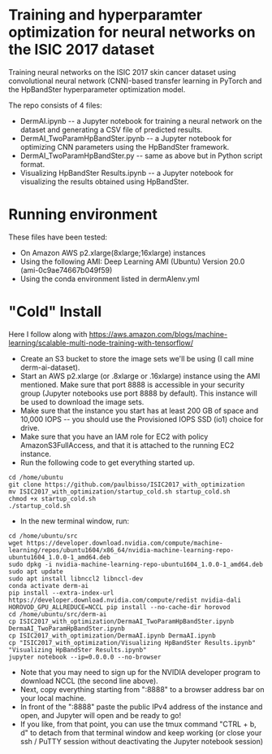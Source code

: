 # Training and hyperparamter optimization for neural networks on the ISIC 2017 dataset

Training neural networks on the ISIC 2017 skin cancer dataset using convolutional neural network (CNN)-based transfer learning in PyTorch and the HpBandSter hyperparameter optimization model. 

The repo consists of 4 files:
- DermAI.ipynb -- a Jupyter notebook for training a neural network on the dataset and generating a CSV file of predicted results.
- DermAI_TwoParamHpBandSter.ipynb -- a Jupyter notebook for optimizing CNN parameters using the HpBandSter framework.
- DermAI_TwoParamHpBandSter.py -- same as above but in Python script format.
- Visualizing HpBandSter Results.ipynb -- a Jupyter notebook for visualizing the results obtained using HpBandSter.

# Running environment
These files have been tested:
 - On Amazon AWS p2.xlarge(8xlarge;16xlarge) instances
 - Using the following AMI: Deep Learning AMI (Ubuntu) Version 20.0 (ami-0c9ae74667b049f59)
 - Using the conda environment listed in dermAIenv.yml
 
 # "Cold" Install
 Here I follow along with https://aws.amazon.com/blogs/machine-learning/scalable-multi-node-training-with-tensorflow/
 - Create an S3 bucket to store the image sets we'll be using (I call mine derm-ai-dataset). 
 - Start an AWS p2.xlarge (or .8xlarge or .16xlarge) instance using the AMI mentioned. Make sure that port 8888 is accessible in your security group (Jupyter notebooks use port 8888 by default). This instance will be used to download the image sets. 
- Make sure that the instance you start has at least 200 GB of space and 10,000 IOPS -- you should use the Provisioned IOPS SSD (io1) choice for drive. 
- Make sure that you have an IAM role for EC2 with policy AmazonS3FullAccess, and that it is attached to the running EC2 instance. 
 - Run the following code to get everything started up.
 ```
cd /home/ubuntu
git clone https://github.com/paulbisso/ISIC2017_with_optimization
mv ISIC2017_with_optimization/startup_cold.sh startup_cold.sh
chmod +x startup_cold.sh
./startup_cold.sh
```
- In the new terminal window, run:
```
cd /home/ubuntu/src
wget https://developer.download.nvidia.com/compute/machine-learning/repos/ubuntu1604/x86_64/nvidia-machine-learning-repo-ubuntu1604_1.0.0-1_amd64.deb
sudo dpkg -i nvidia-machine-learning-repo-ubuntu1604_1.0.0-1_amd64.deb
sudo apt update
sudo apt install libnccl2 libnccl-dev
conda activate derm-ai
pip install --extra-index-url https://developer.download.nvidia.com/compute/redist nvidia-dali
HOROVOD_GPU_ALLREDUCE=NCCL pip install --no-cache-dir horovod
cd /home/ubuntu/src/derm-ai
cp ISIC2017_with_optimization/DermaAI_TwoParamHpBandSter.ipynb DermaAI_TwoParamHpBandSter.ipynb
cp ISIC2017_with_optimization/DermaAI.ipynb DermaAI.ipynb
cp "ISIC2017_with_optimization/Visualizing HpBandSter Results.ipynb" "Visualizing HpBandSter Results.ipynb"
jupyter notebook --ip=0.0.0.0 --no-browser
```
- Note that you may need to sign up for the NVIDIA developer program to download NCCL (the second line above).
- Next, copy everything starting from ":8888" to a browser address bar on your local machine.
- In front of the ":8888" paste the public IPv4 address of the instance and open, and Jupyter will open and be ready to go!
- If you like, from that point, you can use the tmux command "CTRL + b, d" to detach from that terminal window and keep working (or close your ssh / PuTTY session without deactivating the Jupyter notebook session)
